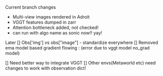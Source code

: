 
Current branch changes

- Multi-view images rendered in Adroit
- VGGT features dumped in zarr
- Attention bottleneck added, not checked!
- can run with algo name as sonic now!! yay!



Later
[] Obs['img'] vs obs["image"] - standardize everywhere
[] Removed ema model based gradient flowing : (error due to vggt model no_grad model)

[] Need better way to integrate VGGT
[] Other envs(Metaworld etc) need changes to work with observation dict!